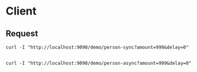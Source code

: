# Client

## Request

    curl -I "http://localhost:9090/demo/person-sync?amount=999&delay=0"


    curl -I "http://localhost:9090/demo/person-async?amount=999&delay=0"
